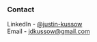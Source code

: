 ### Contact
LinkedIn - [@justin-kussow](https://www.linkedin.com/in/justin-kussow/)<br />
Email - [jdkussow@gmail.com](mailto:jdkussow@gmail.com)
